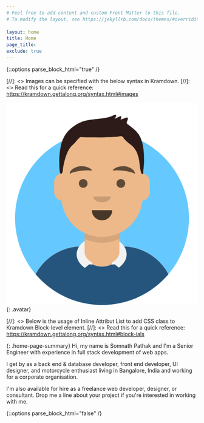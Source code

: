 ```yaml
---
# Feel free to add content and custom Front Matter to this file.
# To modify the layout, see https://jekyllrb.com/docs/themes/#overriding-theme-defaults

layout: home
title: Home
page_title:
exclude: true
---
```


{::options parse_block_html="true" /}

<div class="home-col-1">

[//]: <> Images can be specified with the below syntax in Kramdown.
[//]: <> Read this for a quick reference: https://kramdown.gettalong.org/syntax.html#images

![Somnath Pathak](assets/img/avatar8.png){: .avatar}

</div>

<div class="home-col-2">

[//]: <> Below is the usage of Inline Attribut List to add CSS class to Kramdown Block-level element.
[//]: <> Read this for a quick reference: https://kramdown.gettalong.org/syntax.html#block-ials

{: .home-page-summary}
Hi, my name is Somnath Pathak and I'm a Senior Engineer with experience in full stack development of web apps.

I get by as a back end & database developer, front end developer, UI designer, and motorcycle enthusiast living in Bangalore, India and working for a corporate organisation.

I'm also available for hire as a freelance web developer, designer, or consultant. Drop me a line about your project if you're interested in working with me.

</div>

{::options parse_block_html="false" /}